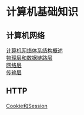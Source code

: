 
计算机基础知识<br>
===
计算机网络<br>
---
[计算机网络体系结构概述](https://github.com/zhuqianqian1996/CS-Master-Note/blob/%E8%AE%A1%E7%AE%97%E6%9C%BA%E7%BD%91%E7%BB%9C/%E8%AE%A1%E7%AE%97%E6%9C%BA%E7%BD%91%E7%BB%9C%E4%BD%93%E7%B3%BB%E7%BB%93%E6%9E%84%E6%A6%82%E8%BF%B0.md)<br>
[物理层和数据链路层](https://github.com/zhuqianqian1996/CS-Master-Note/blob/%E8%AE%A1%E7%AE%97%E6%9C%BA%E7%BD%91%E7%BB%9C/%E7%89%A9%E7%90%86%E5%B1%82%E5%92%8C%E6%95%B0%E6%8D%AE%E9%93%BE%E8%B7%AF%E5%B1%82.md) <br>
[网络层](https://github.com/zhuqianqian1996/CS-Master-Note/blob/%E8%AE%A1%E7%AE%97%E6%9C%BA%E7%BD%91%E7%BB%9C/%E7%BD%91%E7%BB%9C%E5%B1%82.md)<br>
[传输层](https://github.com/zhuqianqian1996/CS-Master-Note/blob/%E8%AE%A1%E7%AE%97%E6%9C%BA%E7%BD%91%E7%BB%9C/%E4%BC%A0%E8%BE%93%E5%B1%82.md)

HTTP<br>
---
[Cookie和Session](https://github.com/zhuqianqian1996/CS-Master-Note/blob/%E8%AE%A1%E7%AE%97%E6%9C%BA%E7%BD%91%E7%BB%9C/%E8%81%8A%E4%B8%80%E8%81%8ACookie%E5%92%8CSession.md "Cookie and Session")  


